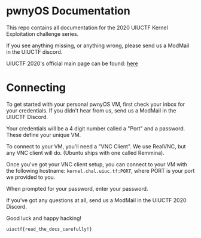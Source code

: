 # pwnyOS Documentation
This repo contains all documentation for the 2020 UIUCTF Kernel Exploitation challenge series.

If you see anything missing, or anything wrong, please send us a ModMail in the UIUCTF discord.

UIUCTF 2020's official main page can be found: [here](https://uiuc.tf)

# Connecting
To get started with your personal pwnyOS VM, first check your inbox for your credentials.
If you didn't hear from us, send us a ModMail in the UIUCTF Discord.

Your credentials will be a 4 digit number called a "Port" and a password. These define your unique VM.

To connect to your VM, you'll need a "VNC Client". We use RealVNC, but any VNC client will do. (Ubuntu ships with one called Remmina).

Once you've got your VNC client setup, you can connect to your VM with the following hostname:
`kernel.chal.uiuc.tf:PORT`, where PORT is your port we provided to you.

When prompted for your password, enter your password.

If you've got any questions at all, send us a ModMail in the UIUCTF 2020 Discord.

Good luck and happy hacking!

`uiuctf{read_the_docs_carefully!}`
